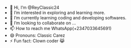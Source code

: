 - 👋 Hi, I’m @ReyClassic24
- 👀 I’m interested in exploring and learning more.
- 🌱 I’m currently learning coding and developing softwares.
- 💞️ I’m looking to collaborate on ...
- 📫 How to reach me WhatsApp(+2347033645691)
- 😄 Pronouns: Classic Carez
- ⚡ Fun fact: Clown coder 😹

<!---
ReyClassic24/ReyClassic24 is a ✨ special ✨ repository because its `README.md` (this file) appears on your GitHub profile.
You can click the Preview link to take a look at your changes.
--->
